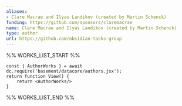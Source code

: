```yaml
---
aliases:
- Clare Macrae and Ilyas Landikov (created by Martin Schenck)
funding: https://github.com/sponsors/claremacrae
name: Clare Macrae and Ilyas Landikov (created by Martin Schenck)
type: author
url: https://github.com/obsidian-tasks-group
---
```



%% WORKS_LIST_START %%

```datacorejsx
const { AuthorWorks } = await dc.require('basement/datacore/authors.jsx');
return function View() {
    return <AuthorWorks/>
}
```
%% WORKS_LIST_END %%